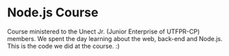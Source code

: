 # Node.js Course 

Course ministered to the Unect Jr. (Junior Enterprise of UTFPR-CP) members. We spent the day learning about the web, back-end and Node.js. This is the code we did at the course. :)
